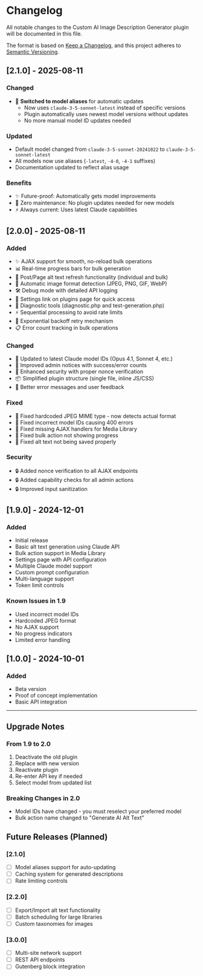 # Changelog

All notable changes to the Custom AI Image Description Generator plugin will be documented in this file.

The format is based on [Keep a Changelog](https://keepachangelog.com/en/1.0.0/),
and this project adheres to [Semantic Versioning](https://semver.org/spec/v2.0.0.html).

## [2.1.0] - 2025-08-11

### Changed
- 🚀 **Switched to model aliases** for automatic updates
  - Now uses `claude-3-5-sonnet-latest` instead of specific versions
  - Plugin automatically uses newest model versions without updates
  - No more manual model ID updates needed

### Updated
- Default model changed from `claude-3-5-sonnet-20241022` to `claude-3-5-sonnet-latest`
- All models now use aliases (`-latest`, `-4-0`, `-4-1` suffixes)
- Documentation updated to reflect alias usage

### Benefits
- ✨ Future-proof: Automatically gets model improvements
- 🔧 Zero maintenance: No plugin updates needed for new models
- ⚡ Always current: Uses latest Claude capabilities

## [2.0.0] - 2025-08-11

### Added
- ✨ AJAX support for smooth, no-reload bulk operations
- 📊 Real-time progress bars for bulk generation
- 🔄 Post/Page alt text refresh functionality (individual and bulk)
- 🎯 Automatic image format detection (JPEG, PNG, GIF, WebP)
- 🛠️ Debug mode with detailed API logging
- 📝 Settings link on plugins page for quick access
- 🔧 Diagnostic tools (diagnostic.php and test-generation.php)
- ⚡ Sequential processing to avoid rate limits
- 🔄 Exponential backoff retry mechanism
- 📋 Error count tracking in bulk operations

### Changed
- 🚀 Updated to latest Claude model IDs (Opus 4.1, Sonnet 4, etc.)
- 🎨 Improved admin notices with success/error counts
- 🔐 Enhanced security with proper nonce verification
- 📦 Simplified plugin structure (single file, inline JS/CSS)
- 🌟 Better error messages and user feedback

### Fixed
- 🐛 Fixed hardcoded JPEG MIME type - now detects actual format
- 🐛 Fixed incorrect model IDs causing 400 errors
- 🐛 Fixed missing AJAX handlers for Media Library
- 🐛 Fixed bulk action not showing progress
- 🐛 Fixed alt text not being saved properly

### Security
- 🔒 Added nonce verification to all AJAX endpoints
- 🔒 Added capability checks for all admin actions
- 🔒 Improved input sanitization

## [1.9.0] - 2024-12-01

### Added
- Initial release
- Basic alt text generation using Claude API
- Bulk action support in Media Library
- Settings page with API configuration
- Multiple Claude model support
- Custom prompt configuration
- Multi-language support
- Token limit controls

### Known Issues in 1.9
- Used incorrect model IDs
- Hardcoded JPEG format
- No AJAX support
- No progress indicators
- Limited error handling

## [1.0.0] - 2024-10-01

### Added
- Beta version
- Proof of concept implementation
- Basic API integration

---

## Upgrade Notes

### From 1.9 to 2.0
1. Deactivate the old plugin
2. Replace with new version
3. Reactivate plugin
4. Re-enter API key if needed
5. Select model from updated list

### Breaking Changes in 2.0
- Model IDs have changed - you must reselect your preferred model
- Bulk action name changed to "Generate AI Alt Text"

## Future Releases (Planned)

### [2.1.0]
- [ ] Model aliases support for auto-updating
- [ ] Caching system for generated descriptions
- [ ] Rate limiting controls

### [2.2.0]
- [ ] Export/Import alt text functionality
- [ ] Batch scheduling for large libraries
- [ ] Custom taxonomies for images

### [3.0.0]
- [ ] Multi-site network support
- [ ] REST API endpoints
- [ ] Gutenberg block integration